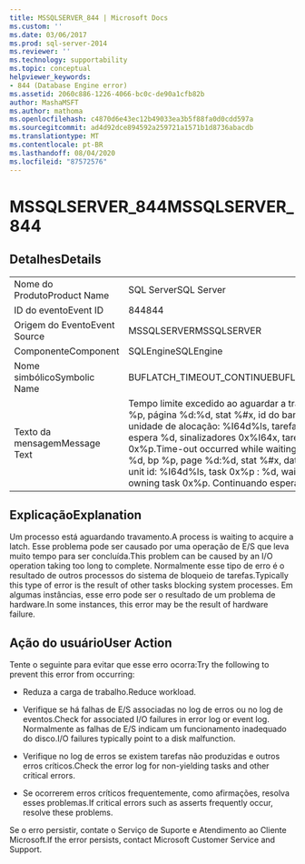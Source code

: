 ```yaml
---
title: MSSQLSERVER_844 | Microsoft Docs
ms.custom: ''
ms.date: 03/06/2017
ms.prod: sql-server-2014
ms.reviewer: ''
ms.technology: supportability
ms.topic: conceptual
helpviewer_keywords:
- 844 (Database Engine error)
ms.assetid: 2060c886-1226-4066-bc0c-de90a1cfb82b
author: MashaMSFT
ms.author: mathoma
ms.openlocfilehash: c4870d6e43ec12b49033ea3b5f88fa0d0cdd597a
ms.sourcegitcommit: ad4d92dce894592a259721a1571b1d8736abacdb
ms.translationtype: MT
ms.contentlocale: pt-BR
ms.lasthandoff: 08/04/2020
ms.locfileid: "87572576"
---
```

# <a name="mssqlserver_844"></a><span data-ttu-id="de67e-102">MSSQLSERVER_844</span><span class="sxs-lookup"><span data-stu-id="de67e-102">MSSQLSERVER_844</span></span>
    
## <a name="details"></a><span data-ttu-id="de67e-103">Detalhes</span><span class="sxs-lookup"><span data-stu-id="de67e-103">Details</span></span>  
  
|||  
|-|-|  
|<span data-ttu-id="de67e-104">Nome do Produto</span><span class="sxs-lookup"><span data-stu-id="de67e-104">Product Name</span></span>|<span data-ttu-id="de67e-105">SQL Server</span><span class="sxs-lookup"><span data-stu-id="de67e-105">SQL Server</span></span>|  
|<span data-ttu-id="de67e-106">ID do evento</span><span class="sxs-lookup"><span data-stu-id="de67e-106">Event ID</span></span>|<span data-ttu-id="de67e-107">844</span><span class="sxs-lookup"><span data-stu-id="de67e-107">844</span></span>|  
|<span data-ttu-id="de67e-108">Origem do Evento</span><span class="sxs-lookup"><span data-stu-id="de67e-108">Event Source</span></span>|<span data-ttu-id="de67e-109">MSSQLSERVER</span><span class="sxs-lookup"><span data-stu-id="de67e-109">MSSQLSERVER</span></span>|  
|<span data-ttu-id="de67e-110">Componente</span><span class="sxs-lookup"><span data-stu-id="de67e-110">Component</span></span>|<span data-ttu-id="de67e-111">SQLEngine</span><span class="sxs-lookup"><span data-stu-id="de67e-111">SQLEngine</span></span>|  
|<span data-ttu-id="de67e-112">Nome simbólico</span><span class="sxs-lookup"><span data-stu-id="de67e-112">Symbolic Name</span></span>|<span data-ttu-id="de67e-113">BUFLATCH_TIMEOUT_CONTINUE</span><span class="sxs-lookup"><span data-stu-id="de67e-113">BUFLATCH_TIMEOUT_CONTINUE</span></span>|  
|<span data-ttu-id="de67e-114">Texto da mensagem</span><span class="sxs-lookup"><span data-stu-id="de67e-114">Message Text</span></span>|<span data-ttu-id="de67e-115">Tempo limite excedido ao aguardar a trava do buffer - tipo %d, bp %p, página %d:%d, stat %#x, id do banco de dados %d; id da unidade de alocação: %I64d%ls, tarefa 0x%p: %d, tempo de espera %d, sinalizadores 0x%I64x, tarefa proprietária 0x%p.</span><span class="sxs-lookup"><span data-stu-id="de67e-115">Time-out occurred while waiting for buffer latch -- type %d, bp %p, page %d:%d, stat %#x, database id: %d, allocation unit id: %I64d%ls, task 0x%p : %d, waittime %d, flags 0x%I64x, owning task 0x%p.</span></span>  <span data-ttu-id="de67e-116">Continuando espera.</span><span class="sxs-lookup"><span data-stu-id="de67e-116">Continuing to wait.</span></span>|  
  
## <a name="explanation"></a><span data-ttu-id="de67e-117">Explicação</span><span class="sxs-lookup"><span data-stu-id="de67e-117">Explanation</span></span>  
 <span data-ttu-id="de67e-118">Um processo está aguardando travamento.</span><span class="sxs-lookup"><span data-stu-id="de67e-118">A process is waiting to acquire a latch.</span></span> <span data-ttu-id="de67e-119">Esse problema pode ser causado por uma operação de E/S que leva muito tempo para ser concluída.</span><span class="sxs-lookup"><span data-stu-id="de67e-119">This problem can be caused by an I/O operation taking too long to complete.</span></span> <span data-ttu-id="de67e-120">Normalmente esse tipo de erro é o resultado de outros processos do sistema de bloqueio de tarefas.</span><span class="sxs-lookup"><span data-stu-id="de67e-120">Typically this type of error is the result of other tasks blocking system processes.</span></span> <span data-ttu-id="de67e-121">Em algumas instâncias, esse erro pode ser o resultado de um problema de hardware.</span><span class="sxs-lookup"><span data-stu-id="de67e-121">In some instances, this error may be the result of hardware failure.</span></span>  
  
## <a name="user-action"></a><span data-ttu-id="de67e-122">Ação do usuário</span><span class="sxs-lookup"><span data-stu-id="de67e-122">User Action</span></span>  
 <span data-ttu-id="de67e-123">Tente o seguinte para evitar que esse erro ocorra:</span><span class="sxs-lookup"><span data-stu-id="de67e-123">Try the following to prevent this error from occurring:</span></span>  
  
-   <span data-ttu-id="de67e-124">Reduza a carga de trabalho.</span><span class="sxs-lookup"><span data-stu-id="de67e-124">Reduce workload.</span></span>  
  
-   <span data-ttu-id="de67e-125">Verifique se há falhas de E/S associadas no log de erros ou no log de eventos.</span><span class="sxs-lookup"><span data-stu-id="de67e-125">Check for associated I/O failures in error log or event log.</span></span> <span data-ttu-id="de67e-126">Normalmente as falhas de E/S indicam um funcionamento inadequado do disco.</span><span class="sxs-lookup"><span data-stu-id="de67e-126">I/O failures typically point to a disk malfunction.</span></span>  
  
-   <span data-ttu-id="de67e-127">Verifique no log de erros se existem tarefas não produzidas e outros erros críticos.</span><span class="sxs-lookup"><span data-stu-id="de67e-127">Check the error log for non-yielding tasks and other critical errors.</span></span>  
  
-   <span data-ttu-id="de67e-128">Se ocorrerem erros críticos frequentemente, como afirmações, resolva esses problemas.</span><span class="sxs-lookup"><span data-stu-id="de67e-128">If critical errors such as asserts frequently occur, resolve these problems.</span></span>  
  
 <span data-ttu-id="de67e-129">Se o erro persistir, contate o Serviço de Suporte e Atendimento ao Cliente Microsoft.</span><span class="sxs-lookup"><span data-stu-id="de67e-129">If the error persists, contact Microsoft Customer Service and Support.</span></span>  
  
  
